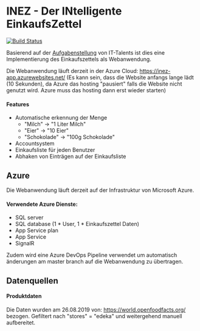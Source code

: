 # INEZ - Der INtelligente EinkaufsZettel
[![Build Status](https://tom-ein-stein.visualstudio.com/inez/_apis/build/status/inez-app%20-%20CI?branchName=master)](https://tom-ein-stein.visualstudio.com/inez/_build/latest?definitionId=1&branchName=master)

Basierend auf der [Aufgabenstellung](https://www.it-talents.de/foerderung/code-competition/edeka-digital-code-competition-08-2019) von IT-Talents ist dies eine Implementierung des Einkaufszettels als Webanwendung.

Die Webanwendung läuft derzeit in der Azure Cloud: https://inez-app.azurewebsites.net/ (Es kann sein, dass die Website anfangs lange lädt (10 Sekunden), da Azure das hosting "pausiert" falls die Website nicht genutzt wird. Azure muss das hosting dann erst wieder starten)


#### Features
- Automatische erkennung der Menge
  - "Milch" -> "1 Liter Milch"
  - "Eier" -> "10 Eier"
  - "Schokolade" -> "100g Schokolade"
- Accountsystem
- Einkaufsliste für jeden Benutzer
- Abhaken von Einträgen auf der Einkaufsliste


## Azure

Die Webanwendung läuft derzeit auf der Infrastruktur von Microsoft Azure.

#### Verwendete Azure Dienste:
- SQL server
- SQL database (1 * User, 1 * Einkaufszettel Daten)
- App Service plan
- App Service
- SignalR

Zudem wird eine Azure DevOps Pipeline verwendet um automatisch änderungen am master branch auf die Webanwendung zu übertragen.


## Datenquellen

#### Produktdaten
Die Daten wurden am 26.08.2019 von: https://world.openfoodfacts.org/ bezogen. Gefiltert nach "stores" = "edeka" und weitergehend manuell aufbereitet. 
